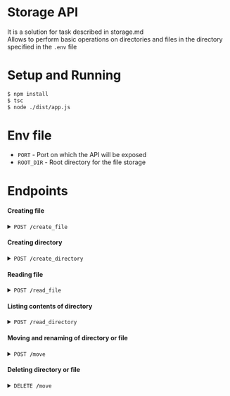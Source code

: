 Storage API
===
It is a solution for task described in storage.md<br>
Allows to perform basic operations on directories and files in the directory specified in the `.env` file

Setup and Running 
===

```bash
$ npm install
$ tsc
$ node ./dist/app.js
```

Env file
===
- `PORT` - Port on which the API will be exposed
- `ROOT_DIR` - Root directory for the file storage

Endpoints
===

#### Creating file
<details>
 <summary><code>POST <b>/</b>create_file</code></summary>

##### Body Parameters

> | name      |  type     | data type | description                     |
> |-----------|-----------|-----------|---------------------------------|
> | path      |  required | string    | new file path                   |
> | encoding  |  required | string    | encoding of content             |
> | content   |  required | string    | content of the file             |

###### Note
`encoding` has to be one of:
- `ascii`
- `utf8`
- `utf-8`
- `utf16le`
- `utf-16le`
- `ucs2`
- `ucs-2`
- `base64`
- `base64url`
- `latin1`
- `binary`
- `hex`

##### Responses

> | http code | reason                                                                                |
> |-----------|---------------------------------------------------------------------------------------|
> | `201`     | File created successfully                                                             | 
> | `400`     | One or more parameters missing                                                        |
> | `403`     | Trying to create file in `/admin` (sub)directory without role header set to `admin`   |
> | `404`     | Directory doesn't exist                                                               | 
> | `409`     | File already exists                                                                   | 

##### Example cURL creating `/abc/file.txt` file with `Hello world!` text

> ```javascript
>  curl -X POST -H "Content-Type: application/json" localhost:3000/create_file -d "{\"path\":\"/abc/file.txt\",\"encoding\":\"utf8\",\"content\":\"Hello world!\"}"
> ```

</details>

#### Creating directory
<details>
 <summary><code>POST <b>/</b>create_directory</code></summary>

##### Body Parameters

> | name      |  type     | data type | description                     |
> |-----------|-----------|-----------|---------------------------------|
> | path      |  required | string    | new directory path              |

##### Responses

> | http code | reason                                                                                    |
> |-----------|-------------------------------------------------------------------------------------------|
> | `201`     | Directory created successfully                                                            | 
> | `400`     | path parameter missing                                                                    |
> | `403`     | Trying to create directory in `/admin` (sub)directory without role header set to `admin`  |
> | `409`     | Directory already exists                                                                  | 

##### Example cURL creating `/abc/file.txt` file with `Hello world!` text

> ```javascript
>  curl -X POST -H "Content-Type: application/json" localhost:3000/create_directory -d "{\"path\":\"/abc/qwe\"}"
> ```

</details>

#### Reading file
<details>
 <summary><code>POST <b>/</b>read_file</code></summary>

##### Body Parameters

> | name      |  type     | data type | description                     |
> |-----------|-----------|-----------|---------------------------------|
> | path      | required  | string    | relative path to the file       |

##### Responses

> | http code | reason                                                                      |
> |-----------|-----------------------------------------------------------------------------|
> | `200`     | File read sucessfully                                                       | 
> | `400`     | Path parameter is missing                                                   |
> | `403`     | Trying to access file in `/admin` folder without role header set to `admin` |
> | `404`     | File doesn't exists                                                         | 

##### Example cURL reading `file.txt` located in root directory

> ```javascript
>  curl -X POST -H "Content-Type: application/json" localhost:3000/read_file -d "{\"path\":\"file.txt\"}"
> ```

##### Example cURL reading `file.txt` located in directory `/abc/qwe`

> ```javascript
>  curl -X POST -H "Content-Type: application/json" localhost:3000/read_file -d "{\"path\":\"/abc/qwe/file.txt\"}"
> ```

</details>

#### Listing contents of directory
<details>
 <summary><code>POST <b>/</b>read_directory</code></summary>

##### Body Parameters

> | name      |  type     | data type | description                     |
> |-----------|-----------|-----------|---------------------------------|
> | path      |  required | string    | relative path to the file       |

##### Responses

> | http code | reason                                                                      |
> |-----------|-----------------------------------------------------------------------------|
> | `200`     | Directory read sucessfully                                                  | 
> | `400`     | Path parameter is missing                                                   |
> | `403`     | Trying to read directory `/admin` without role header set to `admin`        |
> | `404`     | Directory doesn't exists                                                    | 

##### Example cURL reading root directory content

> ```javascript
>  curl -X POST -H "Content-Type: application/json" localhost:3000/read_directory -d "{\"path\":\"/\"}"
> ```

##### Example cURL reading content of `/abc/qwe` directory

> ```javascript
>  curl -X POST -H "Content-Type: application/json" localhost:3000/read_directory -d "{\"path\":\"/abc/qwe\"}"
> ```

</details>

#### Moving and renaming of directory or file
<details>
 <summary><code>POST <b>/</b>move</code></summary>

##### Body Parameters

> | name      |  type     | data type | description                     |
> |-----------|-----------|-----------|---------------------------------|
> | fromPath  |  required | string    | file/directory to rename        |
> | toPath    |  required | string    | new name of the file/directory  |

##### Responses

> | http code | reason                                                                                |
> |-----------|---------------------------------------------------------------------------------------|
> | `200`     | File/directory renamed successfully                                                   | 
> | `400`     | fromPath and/or toPath parameter is missing                                           |
> | `403`     | Trying to rename directory `/admin` or its content without role header set to `admin` |
> | `404`     | File/directory specified in fromPath parameter doesn't exist                          | 
> | `409`     | File/directory specified in toPath parameter already exists                           | 

##### Example cURL renaming folder `/abc/qwe` to `/abc/ewq`

> ```javascript
>  curl -X POST -H "Content-Type: application/json" localhost:3000/move -d "{\"fromPath\":\"/abc/qwe\",\"toPath\":\"/abc/ewq\"}"
> ```

##### Example cURL moving file `/abc/qwe/file.txt` to `/file.txt`

> ```javascript
>  curl -X POST -H "Content-Type: application/json" localhost:3000/move -d "{\"fromPath\":\"/abc/qwe/file.txt\",\"toPath\":\"/file.txt\"}"
> ```

</details>

#### Deleting directory or file
<details>
 <summary><code>DELETE <b>/</b>move</code></summary>

##### Body Parameters

> | name      |  type     | data type | description                     |
> |-----------|-----------|-----------|---------------------------------|
> | path      |  required | string    | file/directory to remove        |

##### Responses

> | http code | reason                                                                                |
> |-----------|---------------------------------------------------------------------------------------|
> | `200`     | File/directory deleted successfully                                                   | 
> | `400`     | path parameter is missing                                                             |
> | `403`     | Trying to remove directory `/admin` or its content without role header set to `admin` |
> | `404`     | File/directory specified in path parameter doesn't exist                              |

##### Example cURL removing folder `/abc/qwe`

> ```javascript
>  curl -X DELETE -H "Content-Type: application/json" localhost:3000/delete -d "{\"path\":\"/abc/qwe\"}"
> ```

##### Example cURL removing file `/abc/qwe/file.txt`

> ```javascript
>  curl -X DELETE -H "Content-Type: application/json" localhost:3000/delete -d "{\"path\":\"/abc/qwe/file.txt\"}"
> ```

</details>
